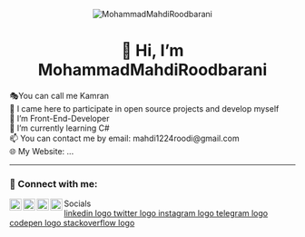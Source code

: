 <p align="center">
 <img src="[[[https://bahalmag.ir/wp-content/uploads/2020/02/photo-1550645612-83f5d594b671-768x512.jpg]](https://wallpaperaccess.com/full/314785.jpg)](https://wallpapers.com/images/featured/programming-w6xdj0v8bgeg0flc.jpg)" alt="MohammadMahdiRoodbarani">
</p>
<h1 align="center">👋 Hi, I’m MohammadMahdiRoodbarani</h1>
🎭You can call me Kamran<br>
🎯 I came here to participate in open source projects and develop myself<br>
👀 I’m Front-End-Developer<br>
🌱 I’m currently learning C#<br>
📫 You can contact me by email: mahdi1224roodi@gmail.com<br>
🌐 My Website: ...<br>
<hr>
<h3>🤝 Connect with me:</h3>

<a href="https://codepen.io/mahdi1224roodi"><img align="left" src="https://cdn2.iconfinder.com/data/icons/social-icons-33/128/Codepen-512.png" alt="..." width="21px"/></a>
<a href="https://www.linkedin.com/in/mahdi1224roodi/"><img align="left" src="https://user-images.githubusercontent.com/108976550/205439314-6c244884-b22d-4e2a-b83b-94377b88a301.png" alt="..." width="21px"/></a>
<a href="https://medium.com/@MahdiMashayekhi"><img align="left" src="https://user-images.githubusercontent.com/108976550/205439524-fbd3f80c-ad61-4c20-8f53-b7797a023f4b.png" alt="Medium Mahdi Mashayekhi" width="21px"/></a>
<a href="https://www.instagram.com/mashayekhi.ai/"><img align="left" src="https://user-images.githubusercontent.com/108976550/205439420-4acda2ac-ba3d-437e-b373-04e0e78929d7.png" alt="Instagram Mahdi Mashayekhi" width="21px"/></a>

Socials <br>
<a href="#">linkedin logo twitter logo instagram logo telegram logo codepen logo stackoverflow logo</a>
